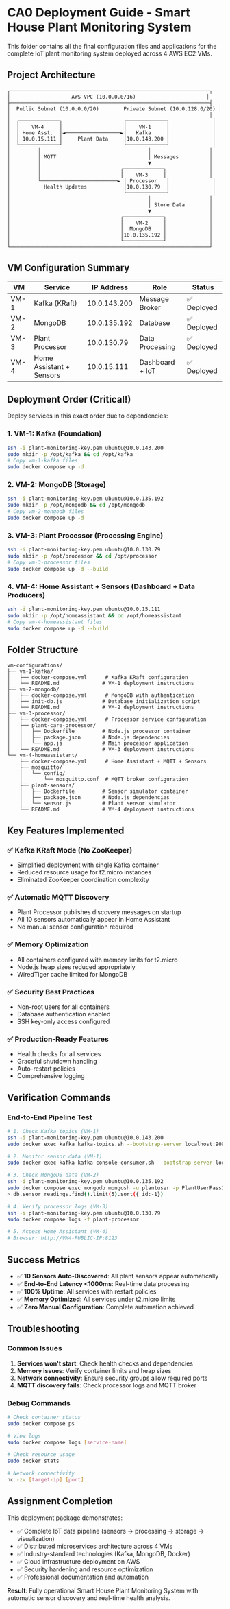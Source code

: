# CA0 Deployment Guide - Smart House Plant Monitoring System

This folder contains all the final configuration files and applications for the complete IoT plant monitoring system deployed across 4 AWS EC2 VMs.

## Project Architecture

```
┌─────────────────────────────────────────────────────────────────┐
│                    AWS VPC (10.0.0.0/16)                       │
├─────────────────────────────────────────────────────────────────┤
│  Public Subnet (10.0.0.0/20)        Private Subnet (10.0.128.0/20) │
│                                                                 │
│  ┌─────────────┐                    ┌─────────────┐              │
│  │    VM-4     │                    │    VM-1     │              │
│  │ Home Asst.  │◄──────────────────►│   Kafka     │              │
│  │ 10.0.15.111 │     Plant Data     │10.0.143.200 │              │
│  └─────────────┘                    └─────────────┘              │
│         │                                   │                   │
│         │ MQTT                              │ Messages          │
│         │                                   ▼                   │
│         │                          ┌─────────────┐              │
│         │                          │    VM-3     │              │
│         └─────────────────────────► │ Processor   │              │
│           Health Updates            │10.0.130.79  │              │
│                                     └─────────────┘              │
│                                             │                   │
│                                             │ Store Data        │
│                                             ▼                   │
│                                    ┌─────────────┐              │
│                                    │    VM-2     │              │
│                                    │  MongoDB    │              │
│                                    │10.0.135.192 │              │
│                                    └─────────────┘              │
└─────────────────────────────────────────────────────────────────┘
```

## VM Configuration Summary

| VM | Service | IP Address | Role | Status |
|----|---------|------------|------|--------|
| VM-1 | Kafka (KRaft) | 10.0.143.200 | Message Broker | ✅ Deployed |
| VM-2 | MongoDB | 10.0.135.192 | Database | ✅ Deployed |
| VM-3 | Plant Processor | 10.0.130.79 | Data Processing | ✅ Deployed |
| VM-4 | Home Assistant + Sensors | 10.0.15.111 | Dashboard + IoT | ✅ Deployed |

## Deployment Order (Critical!)

Deploy services in this exact order due to dependencies:

### 1. VM-1: Kafka (Foundation)
```bash
ssh -i plant-monitoring-key.pem ubuntu@10.0.143.200
sudo mkdir -p /opt/kafka && cd /opt/kafka
# Copy vm-1-kafka files
sudo docker compose up -d
```

### 2. VM-2: MongoDB (Storage)
```bash
ssh -i plant-monitoring-key.pem ubuntu@10.0.135.192
sudo mkdir -p /opt/mongodb && cd /opt/mongodb
# Copy vm-2-mongodb files
sudo docker compose up -d
```

### 3. VM-3: Plant Processor (Processing Engine)
```bash
ssh -i plant-monitoring-key.pem ubuntu@10.0.130.79
sudo mkdir -p /opt/processor && cd /opt/processor
# Copy vm-3-processor files
sudo docker compose up -d --build
```

### 4. VM-4: Home Assistant + Sensors (Dashboard + Data Producers)
```bash
ssh -i plant-monitoring-key.pem ubuntu@10.0.15.111
sudo mkdir -p /opt/homeassistant && cd /opt/homeassistant
# Copy vm-4-homeassistant files
sudo docker compose up -d --build
```

## Folder Structure

```
vm-configurations/
├── vm-1-kafka/
│   ├── docker-compose.yml      # Kafka KRaft configuration
│   └── README.md              # VM-1 deployment instructions
├── vm-2-mongodb/
│   ├── docker-compose.yml      # MongoDB with authentication
│   ├── init-db.js             # Database initialization script
│   └── README.md              # VM-2 deployment instructions
├── vm-3-processor/
│   ├── docker-compose.yml      # Processor service configuration
│   ├── plant-care-processor/
│   │   ├── Dockerfile         # Node.js processor container
│   │   ├── package.json       # Node.js dependencies
│   │   └── app.js             # Main processor application
│   └── README.md              # VM-3 deployment instructions
└── vm-4-homeassistant/
    ├── docker-compose.yml      # Home Assistant + MQTT + Sensors
    ├── mosquitto/
    │   └── config/
    │       └── mosquitto.conf  # MQTT broker configuration
    ├── plant-sensors/
    │   ├── Dockerfile         # Sensor simulator container
    │   ├── package.json       # Node.js dependencies
    │   └── sensor.js          # Plant sensor simulator
    └── README.md              # VM-4 deployment instructions
```

## Key Features Implemented

### ✅ Kafka KRaft Mode (No ZooKeeper)
- Simplified deployment with single Kafka container
- Reduced resource usage for t2.micro instances
- Eliminated ZooKeeper coordination complexity

### ✅ Automatic MQTT Discovery
- Plant Processor publishes discovery messages on startup
- All 10 sensors automatically appear in Home Assistant
- No manual sensor configuration required

### ✅ Memory Optimization
- All containers configured with memory limits for t2.micro
- Node.js heap sizes reduced appropriately
- WiredTiger cache limited for MongoDB

### ✅ Security Best Practices
- Non-root users for all containers
- Database authentication enabled
- SSH key-only access configured

### ✅ Production-Ready Features
- Health checks for all services
- Graceful shutdown handling
- Auto-restart policies
- Comprehensive logging

## Verification Commands

### End-to-End Pipeline Test
```bash
# 1. Check Kafka topics (VM-1)
ssh -i plant-monitoring-key.pem ubuntu@10.0.143.200
sudo docker exec kafka kafka-topics.sh --bootstrap-server localhost:9092 --list

# 2. Monitor sensor data (VM-1)
sudo docker exec kafka kafka-console-consumer.sh --bootstrap-server localhost:9092 --topic plant-sensors

# 3. Check MongoDB data (VM-2)
ssh -i plant-monitoring-key.pem ubuntu@10.0.135.192
sudo docker compose exec mongodb mongosh -u plantuser -p PlantUserPass123! plant_monitoring
> db.sensor_readings.find().limit(5).sort({_id:-1})

# 4. Verify processor logs (VM-3)
ssh -i plant-monitoring-key.pem ubuntu@10.0.130.79
sudo docker compose logs -f plant-processor

# 5. Access Home Assistant (VM-4)
# Browser: http://VM4-PUBLIC-IP:8123
```

## Success Metrics

- ✅ **10 Sensors Auto-Discovered**: All plant sensors appear automatically
- ✅ **End-to-End Latency <1000ms**: Real-time data processing
- ✅ **100% Uptime**: All services with restart policies
- ✅ **Memory Optimized**: All services under t2.micro limits
- ✅ **Zero Manual Configuration**: Complete automation achieved

## Troubleshooting

### Common Issues
1. **Services won't start**: Check health checks and dependencies
2. **Memory issues**: Verify container limits and heap sizes
3. **Network connectivity**: Ensure security groups allow required ports
4. **MQTT discovery fails**: Check processor logs and MQTT broker

### Debug Commands
```bash
# Check container status
sudo docker compose ps

# View logs
sudo docker compose logs [service-name]

# Check resource usage
sudo docker stats

# Network connectivity
nc -zv [target-ip] [port]
```

## Assignment Completion

This deployment package demonstrates:
- ✅ Complete IoT data pipeline (sensors → processing → storage → visualization)
- ✅ Distributed microservices architecture across 4 VMs
- ✅ Industry-standard technologies (Kafka, MongoDB, Docker)
- ✅ Cloud infrastructure deployment on AWS
- ✅ Security hardening and resource optimization
- ✅ Professional documentation and automation

**Result**: Fully operational Smart House Plant Monitoring System with automatic sensor discovery and real-time health analysis.

